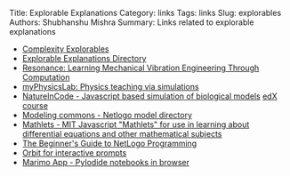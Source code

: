 Title: Explorable Explanations
Category: links
Tags: links
Slug: explorables
Authors: Shubhanshu Mishra
Summary: Links related to explorable explanations


* [Complexity Explorables](http://www.complexity-explorables.org/explorables/)
* [Explorable Explanations Directory](https://explorabl.es/)
* [Resonance: Learning Mechanical Vibration Engineering Through Computation](https://moorepants.github.io/resonance/)
* [myPhysicsLab: Physics teaching via simulations](https://www.myphysicslab.com/)
* [NatureInCode - Javascript based simulation of biological models](http://www.natureincode.com/) [edX course](https://www.edx.org/course/nature-in-code-biology-in-javascript)
* [Modeling commons - Netlogo model directory](http://modelingcommons.org)
* [Mathlets - MIT Javascript "Mathlets" for use in learning about differential equations and other mathematical subjects](https://mathlets.org/)
* [The Beginner's Guide to NetLogo Programming](https://ccl.northwestern.edu/netlogo/bind/)
* [Orbit for interactive prompts](https://docs.withorbit.com/)
* [Marimo App - PyIodide notebooks in browser](https://marimo.app/)

